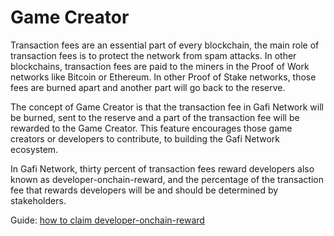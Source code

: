 # Game Creator

Transaction fees are an essential part of every blockchain, the main role of transaction fees is to protect the network from spam attacks. In other blockchains, transaction fees are paid to the miners in the Proof of Work networks like Bitcoin or Ethereum. In other Proof of Stake networks, those fees are burned apart and another part will go back to the reserve.

The concept of Game Creator is that the transaction fee in Gafi Network will be burned, sent to the reserve and a part of the transaction fee will be rewarded to the Game Creator. This feature encourages those game creators or developers to contribute, to building the Gafi Network ecosystem.

In Gafi Network, thirty percent of transaction fees reward developers also known as developer-onchain-reward, and the percentage of the transaction fee that rewards developers will be and should be determined by stakeholders.

Guide: [how to claim developer-onchain-reward](https://wiki.gafi.network/how-to-guides/how-to-claim-developer-onchain-reward)
